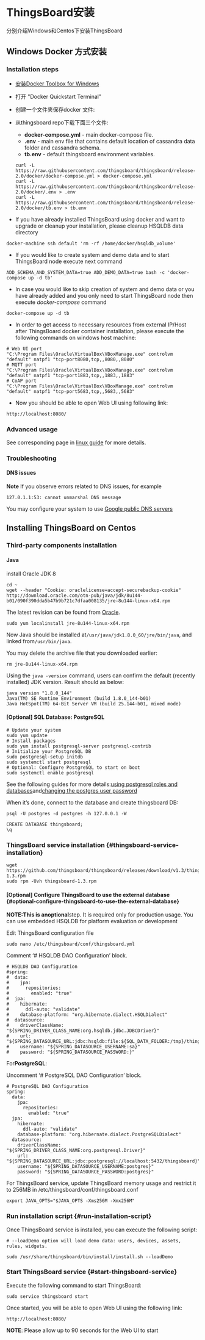 # ThingsBoard安装

分别介绍Windows和Centos下安装ThingsBoard



## Windows Docker 方式安装

### Installation steps

- [安装Docker Toolbox for Windows](https://docs.docker.com/toolbox/toolbox_install_windows/)

- 打开 "Docker Quickstart Terminal"

- 创建一个文件夹保存docker 文件:

- 从thingsboard repo下载下面三个文件:

  - **docker-compose.yml** - main docker-compose file.
  - **.env** - main env file that contains default location of cassandra data folder and cassandra schema.
  - **tb.env** - default thingsboard environment variables.

  ```
  curl -L https://raw.githubusercontent.com/thingsboard/thingsboard/release-2.0/docker/docker-compose.yml > docker-compose.yml
  curl -L https://raw.githubusercontent.com/thingsboard/thingsboard/release-2.0/docker/.env > .env
  curl -L https://raw.githubusercontent.com/thingsboard/thingsboard/release-2.0/docker/tb.env > tb.env
  ```

- If you have already installed ThingsBoard using docker and want to upgrade or cleanup your installation, please cleanup HSQLDB data directory

```
docker-machine ssh default 'rm -rf /home/docker/hsqldb_volume'
```

- If you would like to create system and demo data and to start ThingsBoard node execute next command

```
ADD_SCHEMA_AND_SYSTEM_DATA=true ADD_DEMO_DATA=true bash -c 'docker-compose up -d tb'
```

- In case you would like to skip creation of system and demo data or you have already added and you only need to start ThingsBoard node then execute *docker-compose* command

```
docker-compose up -d tb
```

- In order to get access to necessary resources from external IP/Host after ThingsBoard docker container installation, please execute the following commands on windows host machine:

```
# Web UI port
"C:\Program Files\Oracle\VirtualBox\VBoxManage.exe" controlvm "default" natpf1 "tcp-port8080,tcp,,8080,,8080"
# MQTT port
"C:\Program Files\Oracle\VirtualBox\VBoxManage.exe" controlvm "default" natpf1 "tcp-port1883,tcp,,1883,,1883"
# CoAP port
"C:\Program Files\Oracle\VirtualBox\VBoxManage.exe" controlvm "default" natpf1 "tcp-port5683,tcp,,5683,,5683"
```

- Now you should be able to open Web UI using following link:

```
http://localhost:8080/
```

### Advanced usage

See corresponding page in [linux guide](https://github.com/thingsboard/thingsboard.github.io/blob/master/docs/user-guide/install/docker/#advanced-usage) for more details.

### Troubleshooting

#### DNS issues

**Note** If you observe errors related to DNS issues, for example

```
127.0.1.1:53: cannot unmarshal DNS message
```

You may configure your system to use [Google public DNS servers](https://developers.google.com/speed/public-dns/docs/using#windows)

## Installing ThingsBoard on Centos

### Third-party components installation

#### Java 

install Oracle JDK 8

```
cd ~
wget --header "Cookie: oraclelicense=accept-securebackup-cookie" http://download.oracle.com/otn-pub/java/jdk/8u144-b01/090f390dda5b47b9b721c7dfaa008135/jre-8u144-linux-x64.rpm
```

The latest revision can be found from [Oracle](http://www.oracle.com/technetwork/java/javase/downloads/jre8-downloads-2133155.html).

```
sudo yum localinstall jre-8u144-linux-x64.rpm
```

Now Java should be installed at`/usr/java/jdk1.8.0_60/jre/bin/java`, and linked from`/usr/bin/java`.

You may delete the archive file that you downloaded earlier:

```
rm jre-8u144-linux-x64.rpm
```

Using the `java -version` command, users can confirm the default \(recently installed\) JDK version. Result should as below:

```
java version "1.8.0_144"
Java(TM) SE Runtime Environment (build 1.8.0_144-b01)
Java HotSpot(TM) 64-Bit Server VM (build 25.144-b01, mixed mode)
```

#### \[Optional\] SQL Database: PostgreSQL

```
# Update your system
sudo yum update
# Install packages
sudo yum install postgresql-server postgresql-contrib
# Initialize your PostgreSQL DB
sudo postgresql-setup initdb
sudo systemctl start postgresql
# Optional: Configure PostgreSQL to start on boot
sudo systemctl enable postgresql
```

See the following guides for more details:[using postgresql roles and databases](https://www.digitalocean.com/community/tutorials/how-to-install-and-use-postgresql-on-ubuntu-16-04#using-postgresql-roles-and-databases)and[changing the postgres user password](https://blog.2ndquadrant.com/how-to-safely-change-the-postgres-user-password-via-psql/)

When it’s done, connect to the database and create thingsboard DB:

```
psql -U postgres -d postgres -h 127.0.0.1 -W

CREATE DATABASE thingsboard;
\q
```

### ThingsBoard service installation {#thingsboard-service-installation}

```
wget https://github.com/thingsboard/thingsboard/releases/download/v1.3/thingsboard-1.3.rpm
sudo rpm -Uvh thingsboard-1.3.rpm
```

#### \[Optional\] Configure ThingsBoard to use the external database {#optional-configure-thingsboard-to-use-the-external-database}

**NOTE:**This is an**optional**step. It is required only for production usage. You can use embedded HSQLDB for platform evaluation or development

Edit ThingsBoard configuration file

```
sudo nano /etc/thingsboard/conf/thingsboard.yml
```

Comment ‘\# HSQLDB DAO Configuration’ block.

```
# HSQLDB DAO Configuration
#spring:
#  data:
#    jpa:
#      repositories:
#        enabled: "true"
#  jpa:
#    hibernate:
#      ddl-auto: "validate"
#    database-platform: "org.hibernate.dialect.HSQLDialect"
#  datasource:
#    driverClassName: "${SPRING_DRIVER_CLASS_NAME:org.hsqldb.jdbc.JDBCDriver}"
#    url: "${SPRING_DATASOURCE_URL:jdbc:hsqldb:file:${SQL_DATA_FOLDER:/tmp}/thingsboardDb;sql.enforce_size=false}"
#    username: "${SPRING_DATASOURCE_USERNAME:sa}"
#    password: "${SPRING_DATASOURCE_PASSWORD:}"
```

For**PostgreSQL**:

Uncomment ‘\# PostgreSQL DAO Configuration’ block.

```
# PostgreSQL DAO Configuration
spring:
  data:
    jpa:
      repositories:
        enabled: "true"
  jpa:
    hibernate:
      ddl-auto: "validate"
    database-platform: "org.hibernate.dialect.PostgreSQLDialect"
  datasource:
    driverClassName: "${SPRING_DRIVER_CLASS_NAME:org.postgresql.Driver}"
    url: "${SPRING_DATASOURCE_URL:jdbc:postgresql://localhost:5432/thingsboard}"
    username: "${SPRING_DATASOURCE_USERNAME:postgres}"
    password: "${SPRING_DATASOURCE_PASSWORD:postgres}"
```

For ThingsBoard service, update ThingsBoard memory usage and restrict it to 256MB in /etc/thingsboard/conf/thingsboard.conf

```
export JAVA_OPTS="$JAVA_OPTS -Xms256M -Xmx256M"
```

### Run installation script {#run-installation-script}

Once ThingsBoard service is installed, you can execute the following script:

```
# --loadDemo option will load demo data: users, devices, assets, rules, widgets.

sudo /usr/share/thingsboard/bin/install/install.sh --loadDemo
```

### Start ThingsBoard service {#start-thingsboard-service}

Execute the following command to start ThingsBoard:

```
sudo service thingsboard start
```

Once started, you will be able to open Web UI using the following link:

```
http://localhost:8080/
```

**NOTE**: Please allow up to 90 seconds for the Web UI to start

